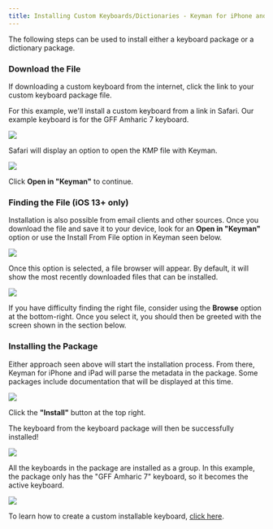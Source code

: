 ```yaml
---
title: Installing Custom Keyboards/Dictionaries - Keyman for iPhone and iPad Help
---
```


The following steps can be used to install either a keyboard package or a dictionary package.

### Download the File
If downloading a custom keyboard from the internet, click the link to your custom keyboard package file.

For this example, we'll install a custom keyboard from a link in Safari.  Our example keyboard is for the GFF Amharic 7 keyboard.

![](../ios_images/dist-url-screen-i.png)

Safari will display an option to open the KMP file with Keyman.

![](../ios_images/dist-kmp-open-i.png)

Click **Open in "Keyman"** to continue.

### Finding the File (iOS 13+ only)
Installation is also possible from email clients and other sources.
Once you download the file and save it to your device, look for an
**Open in "Keyman"** option or use the
Install From File option in Keyman seen below.

![](../ios_images/add-keyboard-i2.png)

Once this option is selected, a file browser will appear.  By default, it will show the most
  recently downloaded files that can be installed.

![](../ios_images/add-keyboard-file-i.png)

If you have difficulty finding the right file, consider using the **Browse**
option at the bottom-right.  Once you select it, you should then be greeted with the screen shown in
the section below.

### Installing the Package
Either approach seen above will start the installation process.  From there, Keyman
for iPhone and iPad will parse the metadata in the package. Some packages include
documentation that will be displayed at this time.

![](../ios_images/dist-welcome-i.png)

Click the **"Install"** button at the top right.

The keyboard from the keyboard package will then be successfully installed!

![](../ios_images/dist-kmp-success-i.png)

All the keyboards in the package are installed as a group. In this example, the package only has the "GFF Amharic 7"
keyboard, so it becomes the active keyboard.

![](../ios_images/dist-install1-i.png)

To learn how to create a custom installable keyboard, [click here](http://help.keyman.com/developer/current-version/guides/distribute/).
